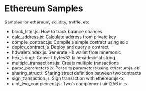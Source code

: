 # Ethereum Samples

Samples for ethereum, solidity, truffle, etc.

* block_filter.js: How to track balance changes
* calc_address.js: Calculate address from private key
* compile_contract.js: Compile a simple contract using solc
* deploy_contract.js: Deploy and query a contract
* hdwallet/index.js: Generate HD wallet from mnemonic
* hex_string/: Convert bytes32 to hexadecimal string
* multiple_transactions.js: Create multiple transactions
* parse_parameters.js: Parse tx parameters using ethereumjs-abi
* sharing_struct/: Sharing struct definition between two contracts
* sign_transaction.js: Sign transaction with ethereumjs-tx
* uint_two_complement.js: Two's complement uint256 in js
